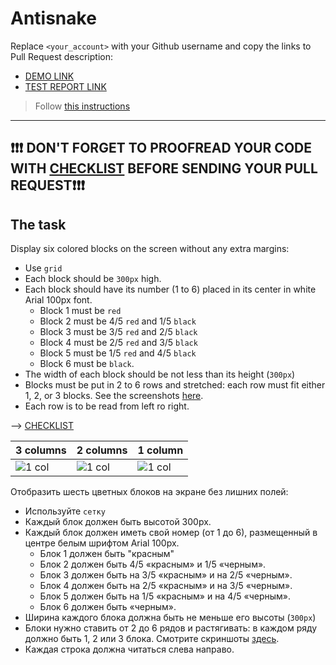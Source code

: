 # Antisnake
Replace `<your_account>` with your Github username and copy the links to Pull Request description:
- [DEMO LINK](https://yevhenii-stanchenko.github.io/layout_antisnake/)
- [TEST REPORT LINK](https://yevhenii-stanchenko.github.io/layout_antisnake/report/html_report/)

> Follow [this instructions](https://github.com/mate-academy/layout_task-guideline#how-to-solve-the-layout-tasks-on-github)
___

## ❗️❗️❗️ DON'T FORGET TO PROOFREAD YOUR CODE WITH [CHECKLIST](https://github.com/mate-academy/layout_antisnake/blob/master/checklist.md) BEFORE SENDING YOUR PULL REQUEST❗️❗️❗️

## The task
Display six colored blocks on the screen without any extra margins:

- Use `grid`
- Each block should be `300px` high.
- Each block should have its number (1 to 6) placed in its center in white Arial 100px font.
  - Block 1 must be `red`
  - Block 2 must be 4/5 `red` and 1/5 `black`
  - Block 3 must be 3/5 `red` and 2/5 `black`
  - Block 4 must be 2/5 `red` and 3/5 `black`
  - Block 5 must be 1/5 `red` and 4/5 `black`
  - Block 6 must be `black`.
- The width of each block should be not less than its height (`300px`)
- Blocks must be put in 2 to 6 rows and stretched: each row must fit either 1, 2, or 3 blocks.
  See the screenshots [here](./reference).
- Each row is to be read from left ro right.

--> [CHECKLIST](https://github.com/mate-academy/layout_antisnake/blob/master/checklist.md)

| 3 columns | 2 columns | 1 column |
| --------- | --------- | -------- |
| ![1 col](./reference/900.png) | ![1 col](./reference/750.png) | ![1 col](./reference/450.png) |


Отобразить шесть цветных блоков на экране без лишних полей:

- Используйте `сетку`
- Каждый блок должен быть высотой 300px.
- Каждый блок должен иметь свой номер (от 1 до 6), размещенный в центре белым шрифтом Arial 100px.
  - Блок 1 должен быть "красным"
  - Блок 2 должен быть 4/5 «красным» и 1/5 «черным».
  - Блок 3 должен быть на 3/5 «красным» и на 2/5 «черным».
  - Блок 4 должен быть на 2/5 «красным» и на 3/5 «черным».
  - Блок 5 должен быть на 1/5 «красным» и на 4/5 «черным».
  - Блок 6 должен быть «черным».
- Ширина каждого блока должна быть не меньше его высоты (`300px`)
- Блоки нужно ставить от 2 до 6 рядов и растягивать: в каждом ряду должно быть 1, 2 или 3 блока.
  Смотрите скриншоты [здесь](./reference).
- Каждая строка должна читаться слева направо.
